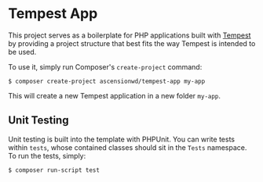 # Tempest App

This project serves as a boilerplate for PHP applications built with
[Tempest](https://github.com/ascensionwd/tempest) by providing a project
structure that best fits the way Tempest is intended to be used.

To use it, simply run Composer's `create-project` command:

    $ composer create-project ascensionwd/tempest-app my-app

This will create a new Tempest application in a new folder `my-app`.

## Unit Testing

Unit testing is built into the template with PHPUnit. You can write tests within
`tests`, whose contained classes should sit in the `Tests` namespace. To run
the tests, simply:

    $ composer run-script test